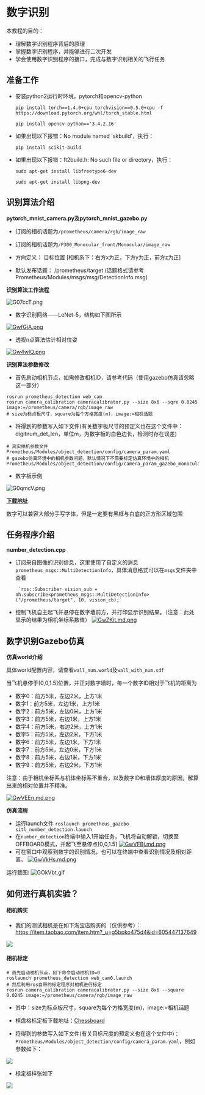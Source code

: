 # 数字识别
  
本教程的目的：
 - 理解数字识别程序背后的原理
 - 掌握数字识别程序，并能够进行二次开发
 - 学会使用数字识别程序的接口，完成与数字识别相关的飞行任务


## 准备工作

- 安装python2运行时环境，pytorch和opencv-python
	
    `pip install torch==1.4.0+cpu torchvision==0.5.0+cpu -f https://download.pytorch.org/whl/torch_stable.html`
	
    `pip install opencv-python=='3.4.2.16'`
- 如果出现以下报错：No module named 'skbuild'，执行：

	`pip install scikit-build`
- 如果出现以下报错：ft2build.h: No such file or directory，执行：
	
    `sudo apt-get install libfreetype6-dev`
	
    `sudo apt-get install libpng-dev`

## 识别算法介绍

**pytorch_mnist_camera.py及pytorch_mnist_gazebo.py** 
 - 订阅的相机话题为`/prometheus/camera/rgb/image_raw`
 - 订阅的相机话题为`/P300_Monocular_front/Monocular/image_raw`

 - 方向定义： 目标位置 [相机系下：右方x为正，下方y为正，前方z为正]
 - 默认发布话题：  /prometheus/target (话题格式请参考Prometheus/Modules/msgs/msg/DetectionInfo.msg)
 
**识别算法工作流程**

![G07ccT.png](https://s1.ax1x.com/2020/04/04/G07ccT.png)

- 数字识别网络——LeNet-5，结构如下图所示

[![GwfGjA.png](https://s1.ax1x.com/2020/04/04/GwfGjA.png)](https://imgchr.com/i/GwfGjA)

- 透视n点算法估计相对位姿

[![Gw4wlQ.png](https://s1.ax1x.com/2020/04/04/Gw4wlQ.png)](https://imgchr.com/i/Gw4wlQ)

**识别算法参数修改**

 - 首先启动相机节点，如需修改相机ID，请参考代码（使用gazebo仿真请忽略这一部分）

```
rosrun prometheus_detection web_cam
rosrun camera_calibration cameracalibrator.py --size 8x6 --sqre 0.0245 image:=/prometheus/camera/rgb/image_raw
# size为标点板尺寸，square为每个方格宽度(m)，image:=相机话题
```

 - 将得到的参数写入如下文件(有关数字板尺寸的预定义也在这个文件中：digitnum_det_len，单位m，为数字板的白色边长，检测时存在误差)

```
# 真实相机参数文件
Prometheus/Modules/object_detection/config/camera_param.yaml
# gazebo仿真环境中的相机参数问题，默认情况下不需要标定仿真环境中的相机
Prometheus/Modules/object_detection/config/camera_param_gazebo_monocular.yaml
```

- 数字板示例

![G0qmcV.png](https://s1.ax1x.com/2020/04/04/G0qmcV.png)

[**下载地址**](https://spire.imdo.co/upload/0-9nums.zip)

数字可以兼容大部分手写字体，但是一定要有黑框与白底的正方形区域包围

## 任务程序介绍
**number_detection.cpp**

 - 订阅来自图像的识别信息，这里使用了自定义的消息`prometheus_msgs::MultiDetectionInfo`，具体消息格式可以在`msgs`文件夹中查看
 
 		`ros::Subscriber vision_sub = nh.subscribe<prometheus_msgs::MultiDetectionInfo>("/prometheus/target", 10, vision_cb);`
        
 - 控制飞机自主起飞并悬停在数字墙前方，并打印显示识别结果。（注意：此处显示的结果为相机坐标系数值）
[![GwZKit.md.png](https://s1.ax1x.com/2020/04/04/GwZKit.md.png)](https://imgchr.com/i/GwZKit)

## 数字识别Gazebo仿真
**仿真world介绍**

  具体world配置内容，请查看`wall_num.world`及`wall_with_num.sdf`
  
  当飞机悬停于[0,0,1.5]位置，并正对数字墙时，每一个数字ID相对于飞机的距离为
   - 数字0：前方5米，左边2米，上方1米
   - 数字1：前方5米，左边1米，上方1米
   - 数字2：前方5米，左边0米，上方1米
   - 数字3：前方5米，右边1米，上方1米
   - 数字4：前方5米，右边2米，上方1米
   - 数字5：前方5米，左边2米，下方1米
   - 数字6：前方5米，左边1米，下方1米
   - 数字7：前方5米，左边0米，下方1米
   - 数字8：前方5米，右边1米，下方1米
   - 数字9：前方5米，右边2米，下方1米

注意：由于相机坐标系与机体坐标系不重合，以及数字ID和墙体厚度的原因，解算出来的相对位置并不精准。

  [![GwVEEn.md.png](https://s1.ax1x.com/2020/04/04/GwVEEn.md.png)](https://imgchr.com/i/GwVEEn)
  
**仿真流程**
 - 运行launch文件
	 `roslaunch prometheus_gazebo sitl_number_detection.launch`
 - 在`number_detection`终端中输入1开始任务，飞机将自动解锁，切换至OFFBOARD模式，并起飞至悬停点[0,0,1.5]
[![GwVFBj.md.png](https://s1.ax1x.com/2020/04/04/GwVFBj.md.png)](https://imgchr.com/i/GwVFBj)
 - 可在窗口中观察到数字的识别情况，也可以在终端中查看识别情况及相对距离。
[![GwVkHs.md.png](https://s1.ax1x.com/2020/04/04/GwVkHs.md.png)](https://imgchr.com/i/GwVkHs)

运行截图:
![GOkVbt.gif](https://s1.ax1x.com/2020/04/12/GOkVbt.gif)

## 如何进行真机实验？  

#### 相机购买

* 我们的测试相机是在如下淘宝店购买的（仅供参考）：https://item.taobao.com/item.htm?_u=g5bpko475d4&id=605447137649

![](https://spire.imdo.co/images/2005/yolo-camera.jpg)

#### 相机标定

```
# 首先启动相机节点，如下命令启动相机ID=0
roslaunch prometheus_detection web_cam0.launch
# 然后利用ros自带的标定程序对相机进行标定
rosrun camera_calibration cameracalibrator.py --size 8x6 --square 0.0245 image:=/prometheus/camera/rgb/image_raw
```

* 其中：size为标点板尺寸，square为每个方格宽度(m)，image:=相机话题

* 棋盘格标定板下载地址：[Chessboard](https://spire.imdo.co/images/2005/qipangebiaoding.jpg)

* 将得到的参数写入如下文件(有关目标尺度的预定义也在这个文件中)：`Prometheus/Modules/object_detection/config/camera_param.yaml`，例如参数如下：

![](https://spire.imdo.co/images/2005/camera-calib-example.png)

* 标定板样张如下

![](https://spire.imdo.co/images/2005/chessboard.jpg)

  

